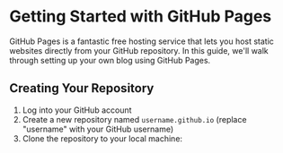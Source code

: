# Getting Started with GitHub Pages

GitHub Pages is a fantastic free hosting service that lets you host static websites directly from your GitHub repository. In this guide, we'll walk through setting up your own blog using GitHub Pages.

## Creating Your Repository

1. Log into your GitHub account
2. Create a new repository named `username.github.io` (replace "username" with your GitHub username)
3. Clone the repository to your local machine:

